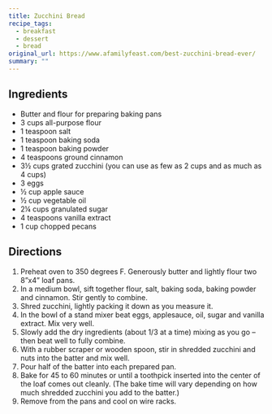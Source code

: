 ```yaml
---
title: Zucchini Bread
recipe_tags:
  - breakfast
  - dessert
  - bread
original_url: https://www.afamilyfeast.com/best-zucchini-bread-ever/
summary: ""
---
```


## Ingredients

* Butter and flour for preparing baking pans
* 3 cups all-purpose flour
* 1 teaspoon salt
* 1 teaspoon baking soda
* 1 teaspoon baking powder
* 4 teaspoons ground cinnamon
* 3½ cups grated zucchini (you can use as few as 2 cups and as much as 4 cups)
* 3 eggs
* ½ cup apple sauce
* ½ cup vegetable oil
* 2¼ cups granulated sugar
* 4 teaspoons vanilla extract
* 1 cup chopped pecans

## Directions

1. Preheat oven to 350 degrees F. Generously butter and lightly flour two 8”x4” loaf pans.
1. In a medium bowl, sift together flour, salt, baking soda, baking powder and cinnamon. Stir gently to combine.
1. Shred zucchini, lightly packing it down as you measure it.
1. In the bowl of a stand mixer beat eggs, applesauce, oil, sugar and vanilla extract. Mix very well.
1. Slowly add the dry ingredients (about 1/3 at a time) mixing as you go – then beat well to fully combine.
1. With a rubber scraper or wooden spoon, stir in shredded zucchini and nuts into the batter and mix well.
1. Pour half of the batter into each prepared pan.
1. Bake for 45 to 60 minutes or until a toothpick inserted into the center of the loaf comes out cleanly. (The bake time will vary depending on how much shredded zucchini you add to the batter.)
1. Remove from the pans and cool on wire racks.
